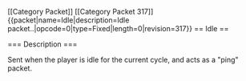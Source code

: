 \[\[Category Packet\]\] \[\[Category Packet 317\]\]
{{packet\|name=Idle\|description=Idle
packet..\|opcode=0\|type=Fixed\|length=0\|revision=317}} == Idle ==

=== Description ===

Sent when the player is idle for the current cycle, and acts as a "ping"
packet.

